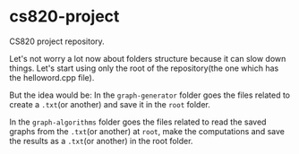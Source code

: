 # cs820-project
CS820 project repository. 

Let's not worry a lot now about folders structure because it can slow down things. Let's start using only the root of the repository(the one which has the helloword.cpp file). 

But the idea would be:
In the `graph-generator` folder goes the files related to create a `.txt`(or another) and save it in the `root` folder.

In the `graph-algorithms` folder goes the files related to read the saved graphs from the `.txt`(or another) at `root`, make the computations and save the results as a `.txt`(or another) in the root folder.
